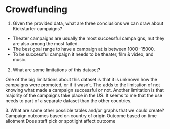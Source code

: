# Crowdfunding 

1.	Given the provided data, what are three conclusions we can draw about Kickstarter campaigns? <br>
- Theater campaigns are usually the most successful campaigns, nut they are also among the most failed.
- The best goal range to have a campaign at is between $1000-$15000.
- To be successful campaign it needs to be theater, film & video, and music. 
2.	What are some limitations of this dataset?<br>
<p>One of the big limitations about this dataset is that it is unknown how the campaigns were promoted, or if it wasn’t. The adds to the limitation of not knowing what made a campaign successful or not. Another limitation is that majority of the campaigns take place in the US. It seems to me that the use needs to part of a separate dataset than the other countries. </p>
3.	What are some other possible tables and/or graphs that we could create?
Campaign outcomes based on country of origin
Outcome based on time allotment 
Does staff pick or spotlight affect outcome
